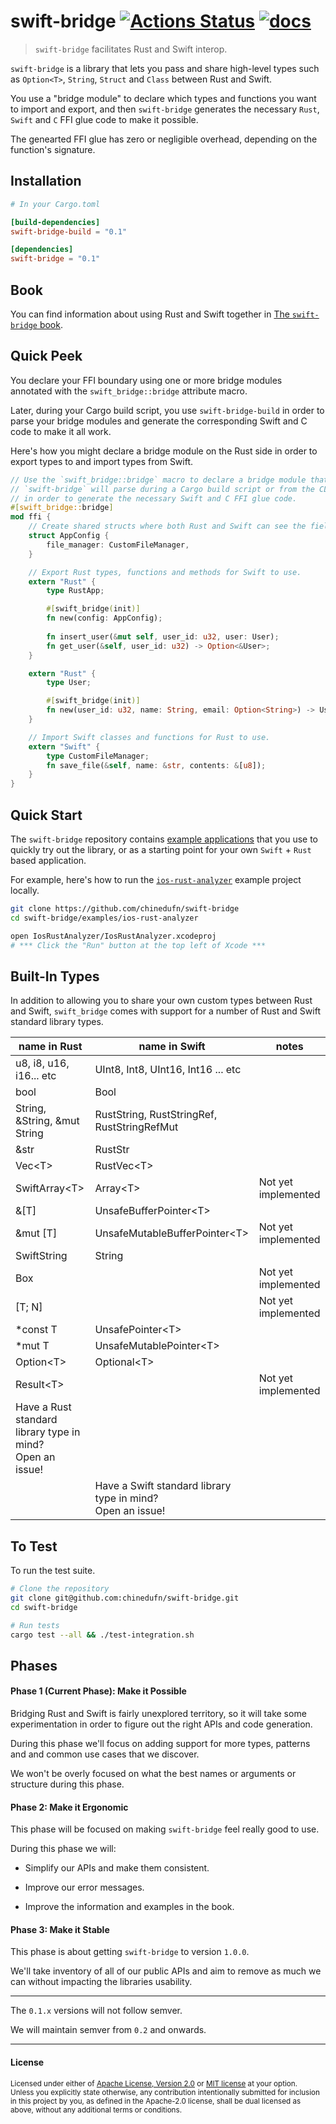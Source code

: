 # swift-bridge [![Actions Status](https://github.com/chinedufn/swift-bridge/workflows/test/badge.svg)](https://github.com/chinedufn/swift-bridge/actions) [![docs](https://docs.rs/swift-bridge/badge.svg)](https://docs.rs/swift-bridge)

> `swift-bridge` facilitates Rust and Swift interop.

`swift-bridge` is a library that lets you pass and share high-level types such as `Option<T>`, `String`, `Struct` and `Class` between Rust and Swift.

You use a "bridge module" to declare which types and functions you want to import and export, and then `swift-bridge` generates the necessary `Rust`, `Swift` and `C`
FFI glue code to make it possible.

The genearted FFI glue has zero or negligible overhead, depending on the function's signature.

## Installation

```toml
# In your Cargo.toml

[build-dependencies]
swift-bridge-build = "0.1"

[dependencies]
swift-bridge = "0.1"
```

## Book

You can find information about using Rust and Swift together in [The `swift-bridge` book](https://chinedufn.github.io/swift-bridge).

## Quick Peek

You declare your FFI boundary using one or more bridge modules annotated with the `swift_bridge::bridge` attribute macro.

Later, during your Cargo build script, you use `swift-bridge-build` in order to parse your bridge modules and generate the
corresponding Swift and C code to make it all work.

Here's how you might declare a bridge module on the Rust side in order to export types to and import types from Swift.

```rust
// Use the `swift_bridge::bridge` macro to declare a bridge module that
// `swift-bridge` will parse during a Cargo build script or from the CLI tool
// in order to generate the necessary Swift and C FFI glue code.
#[swift_bridge::bridge]
mod ffi {
    // Create shared structs where both Rust and Swift can see the fields.
    struct AppConfig {
        file_manager: CustomFileManager,
    }

    // Export Rust types, functions and methods for Swift to use.
    extern "Rust" {
        type RustApp;

        #[swift_bridge(init)]
        fn new(config: AppConfig);
        
        fn insert_user(&mut self, user_id: u32, user: User);
        fn get_user(&self, user_id: u32) -> Option<&User>;
    }

    extern "Rust" {
        type User;

        #[swift_bridge(init)]
        fn new(user_id: u32, name: String, email: Option<String>) -> User;
    }

    // Import Swift classes and functions for Rust to use.
    extern "Swift" {
        type CustomFileManager;
        fn save_file(&self, name: &str, contents: &[u8]);
    }
}
```

## Quick Start

The `swift-bridge` repository contains [example applications](examples) that you use to quickly try out the library,
or as a starting point for your own `Swift` + `Rust` based application.

For example, here's how to run the [`ios-rust-analyzer`](examples/ios-rust-analyzer) example project locally.

```sh
git clone https://github.com/chinedufn/swift-bridge
cd swift-bridge/examples/ios-rust-analyzer

open IosRustAnalyzer/IosRustAnalyzer.xcodeproj
# *** Click the "Run" button at the top left of Xcode ***
```

## Built-In Types

In addition to allowing you to share your own custom types between Rust and Swift,
`swift_bridge` comes with support for a number of Rust and Swift standard library types.

<!-- NOTE: Whenever we modify this list we need to copy it over to the book's built in types chapter README  -->

| name in Rust                                                    | name in Swift                                                    | notes               |
| ---                                                             | ---                                                              | ---                 |
| u8, i8, u16, i16... etc                                         | UInt8, Int8, UInt16, Int16 ... etc                               |                     |
| bool                                                            | Bool                                                             |                     |
| String, &String, &mut String                                    | RustString, RustStringRef, RustStringRefMut                      |                     |
| &str                                                            | RustStr                                                          |                     |
| Vec\<T>                                                         | RustVec\<T>                                                      |                     |
| SwiftArray\<T>                                                  | Array\<T>                                                        | Not yet implemented |
| &[T]                                                            | UnsafeBufferPointer\<T>                                          |                     |
| &mut [T]                                                        | UnsafeMutableBufferPointer\<T>                                   | Not yet implemented |
| SwiftString                                                     | String                                                           |                     |
| Box<T>                                                          |                                                                  | Not yet implemented |
| [T; N]                                                          |                                                                  | Not yet implemented |
| *const T                                                        | UnsafePointer\<T>                                                |                     |
| *mut T                                                          | UnsafeMutablePointer\<T>                                         |                     |
| Option\<T>                                                      | Optional\<T>                                                     |                     |
| Result\<T>                                                      |                                                                  | Not yet implemented |
| Have a Rust standard library type in mind?<br /> Open an issue! |                                                                  |                     |
|                                                                 | Have a Swift standard library type in mind?<br /> Open an issue! |                     |

## To Test

To run the test suite.

```sh
# Clone the repository
git clone git@github.com:chinedufn/swift-bridge.git
cd swift-bridge

# Run tests
cargo test --all && ./test-integration.sh
```

## Phases

#### Phase 1 (Current Phase): Make it Possible

Bridging Rust and Swift is fairly unexplored territory, so it will take some experimentation in order to
figure out the right APIs and code generation.

During this phase we'll focus on adding support for more types, patterns and and common use cases
that we discover.

We won't be overly focused on what the best names or arguments or structure during this phase.

#### Phase 2: Make it Ergonomic

This phase will be focused on making `swift-bridge` feel really good to use.

During this phase we will:

- Simplify our APIs and make them consistent.

- Improve our error messages.

- Improve the information and examples in the book.

#### Phase 3: Make it Stable

This phase is about getting `swift-bridge` to version `1.0.0`.

We'll take inventory of all of our public APIs and aim to remove as much we
can without impacting the libraries usability.

---

The `0.1.x` versions will not follow semver.

We will maintain semver from `0.2` and onwards.

---

#### License

<sup>
Licensed under either of <a href="LICENSE-APACHE">Apache License, Version
2.0</a> or <a href="LICENSE-MIT">MIT license</a> at your option.
</sup>

<br>

<sub>
Unless you explicitly state otherwise, any contribution intentionally submitted
for inclusion in this project by you, as defined in the Apache-2.0 license,
shall be dual licensed as above, without any additional terms or conditions.
</sub>
